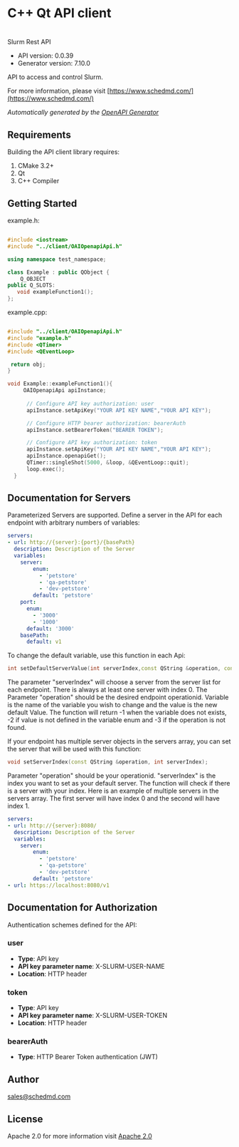 # C++ Qt API client

# 

Slurm Rest API

- API version: 0.0.39
- Generator version: 7.10.0

API to access and control Slurm.

  For more information, please visit [https://www.schedmd.com/](https://www.schedmd.com/)

*Automatically generated by the [OpenAPI Generator](https://openapi-generator.tech)*


## Requirements

Building the API client library requires:

1. CMake 3.2+
2. Qt
3. C++ Compiler

## Getting Started

example.h:
```c++

#include <iostream>
#include "../client/OAIOpenapiApi.h"

using namespace test_namespace;

class Example : public QObject {
    Q_OBJECT
public Q_SLOTS:
   void exampleFunction1();
};

```

example.cpp:
```c++

#include "../client/OAIOpenapiApi.h"
#include "example.h"
#include <QTimer>
#include <QEventLoop>

 return obj;
}

void Example::exampleFunction1(){
     OAIOpenapiApi apiInstance;
     
      // Configure API key authorization: user
      apiInstance.setApiKey("YOUR API KEY NAME","YOUR API KEY");

      // Configure HTTP bearer authorization: bearerAuth
      apiInstance.setBearerToken("BEARER TOKEN");

      // Configure API key authorization: token
      apiInstance.setApiKey("YOUR API KEY NAME","YOUR API KEY");
      apiInstance.openapiGet();
      QTimer::singleShot(5000, &loop, &QEventLoop::quit);
      loop.exec();
  }

```

## Documentation for Servers

Parameterized Servers are supported. Define a server in the API for each endpoint with arbitrary numbers of variables:

```yaml
servers:
- url: http://{server}:{port}/{basePath}
  description: Description of the Server
  variables:
    server:
        enum:
          - 'petstore'
          - 'qa-petstore'
          - 'dev-petstore'
        default: 'petstore'
    port:
      enum:
        - '3000'
        - '1000'
      default: '3000'
    basePath:
      default: v1
```
To change the default variable, use this function in each Api:
```c++
int setDefaultServerValue(int serverIndex,const QString &operation, const QString &variable,const QString &val);
```
The parameter "serverIndex" will choose a server from the server list for each endpoint. There is always at least one server with index 0. The Parameter "operation" should be the desired endpoint operationid.
Variable is the name of the variable you wish to change and the value is the new default Value.
The function will return -1 when the variable does not exists, -2 if value is not defined in the variable enum and -3 if the operation is not found.

If your endpoint has multiple server objects in the servers array, you can set the server that will be used with this function:
```c++
void setServerIndex(const QString &operation, int serverIndex);
```
Parameter "operation" should be your operationid. "serverIndex" is the index you want to set as your default server. The function will check if there is a server with your index.
Here is an example of multiple servers in the servers array. The first server will have index 0 and the second will have index 1.
```yaml
servers:
- url: http://{server}:8080/
  description: Description of the Server
  variables:
    server:
        enum:
          - 'petstore'
          - 'qa-petstore'
          - 'dev-petstore'
        default: 'petstore'
- url: https://localhost:8080/v1
```

## Documentation for Authorization

Authentication schemes defined for the API:
### user


- **Type**: API key
- **API key parameter name**: X-SLURM-USER-NAME
- **Location**: HTTP header

### token


- **Type**: API key
- **API key parameter name**: X-SLURM-USER-TOKEN
- **Location**: HTTP header

### bearerAuth


- **Type**: HTTP Bearer Token authentication (JWT)


## Author

sales@schedmd.com


## License

Apache 2.0 for more information visit [Apache 2.0](https://www.apache.org/licenses/LICENSE-2.0.html)